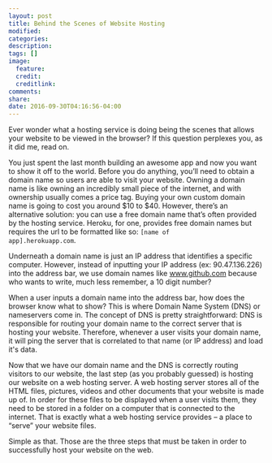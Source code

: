 ```yaml
---
layout: post
title: Behind the Scenes of Website Hosting
modified:
categories:
description:
tags: []
image:
  feature:
  credit:
  creditlink:
comments:
share:
date: 2016-09-30T04:16:56-04:00
---
```

Ever wonder what a hosting service is doing being the scenes that allows your website to be viewed in the browser? If this question perplexes you, as it did me, read on.

You just spent the last month building an awesome app and now you want to show it off to the world. Before you do anything, you’ll need to obtain a domain name so users are able to visit your website. Owning a domain name is like owning an incredibly small piece of the internet, and with ownership usually comes a price tag. Buying your own custom domain name is going to cost you around $10 to $40. However, there’s an alternative solution: you can use a free domain name that’s often provided by the hosting service. Heroku, for one, provides free domain names but requires the url to be formatted like so: <code>[name of app].herokuapp.com</code>.

Underneath a domain name is just an IP address that identifies a specific computer. However, instead of inputting your IP address (ex: 90.47.136.226) into the address bar, we use domain names like www.github.com because who wants to write, much less remember, a 10 digit number?

When a user inputs a domain name into the address bar, how does the browser know what to show? This is where Domain Name System (DNS) or nameservers come in. The concept of DNS is pretty straightforward: DNS is responsible for routing your domain name to the correct server that is hosting your website. Therefore, whenever a user visits your domain name, it will ping the server that is correlated to that  name (or IP address) and load it's data.

Now that we have our domain name and the DNS is correctly routing visitors to our website, the last step (as you probably guessed) is hosting our website on a web hosting server. A web hosting server stores all of the HTML files, pictures, videos and other documents that your website is made up of. In order for these files to be displayed when a user visits them, they need to be stored in a folder on a computer that is connected to the internet. That is exactly what a web hosting service provides – a place to “serve” your website files.

Simple as that. Those are the three steps that must be taken in order to successfully host your website on the web.
